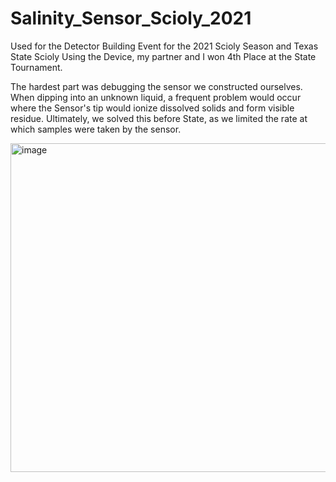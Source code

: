 # Salinity_Sensor_Scioly_2021

Used for the Detector Building Event for the 2021 Scioly Season and Texas State Scioly
Using the Device, my partner and I won 4th Place at the State Tournament.

The hardest part was debugging the sensor we constructed ourselves. When dipping into an unknown liquid, a frequent problem would occur where the Sensor's tip would ionize dissolved solids and form visible residue. Ultimately, we solved this before State, as we limited the rate at which samples were taken by the sensor.

<img width="526" alt="image" src="https://github.com/ar1vm0ndal/Salinity_Sensor_Scioly_2021/assets/146998218/bccea92f-ec81-47ed-b81d-071053cadb10">
